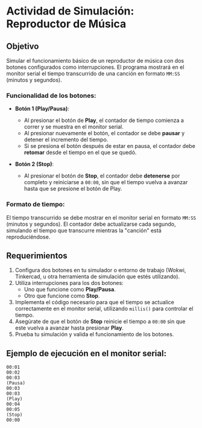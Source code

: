 
# Actividad de Simulación: Reproductor de Música

## Objetivo

Simular el funcionamiento básico de un reproductor de música con dos botones configurados como interrupciones. El programa mostrará en el monitor serial el tiempo transcurrido de una canción en formato `MM:SS` (minutos y segundos).

### Funcionalidad de los botones:
- **Botón 1 (Play/Pausa)**: 
    - Al presionar el botón de **Play**, el contador de tiempo comienza a correr y se muestra en el monitor serial.
    - Al presionar nuevamente el botón, el contador se debe **pausar** y detener el incremento del tiempo.
    - Si se presiona el botón después de estar en pausa, el contador debe **retomar** desde el tiempo en el que se quedó.
    
- **Botón 2 (Stop)**:
    - Al presionar el botón de **Stop**, el contador debe **detenerse** por completo y reiniciarse a `00:00`, sin que el tiempo vuelva a avanzar hasta que se presione el botón de Play.

### Formato de tiempo:
El tiempo transcurrido se debe mostrar en el monitor serial en formato `MM:SS` (minutos y segundos). El contador debe actualizarse cada segundo, simulando el tiempo que transcurre mientras la "canción" está reproduciéndose.

## Requerimientos
1. Configura dos botones en tu simulador o entorno de trabajo (Wokwi, Tinkercad, u otra herramienta de simulación que estés utilizando).
2. Utiliza interrupciones para los dos botones:
    - Uno que funcione como **Play/Pausa**.
    - Otro que funcione como **Stop**.
3. Implementa el código necesario para que el tiempo se actualice correctamente en el monitor serial, utilizando `millis()` para controlar el tiempo.
4. Asegúrate de que el botón de **Stop** reinicie el tiempo a `00:00` sin que este vuelva a avanzar hasta presionar **Play**.
5. Prueba tu simulación y valida el funcionamiento de los botones.

## Ejemplo de ejecución en el monitor serial:
```
00:01
00:02
00:03
(Pausa)
00:03
00:03
(Play)
00:04
00:05
(Stop)
00:00
```



